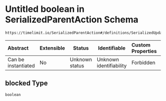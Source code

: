 # Untitled boolean in SerializedParentAction Schema

```txt
https://timelimit.io/SerializedParentAction#/definitions/SerializedUpdateCategoryBlockAllNotificationsAction/properties/blocked
```




| Abstract            | Extensible | Status         | Identifiable            | Custom Properties | Additional Properties | Access Restrictions | Defined In                                                                                        |
| :------------------ | ---------- | -------------- | ----------------------- | :---------------- | --------------------- | ------------------- | ------------------------------------------------------------------------------------------------- |
| Can be instantiated | No         | Unknown status | Unknown identifiability | Forbidden         | Allowed               | none                | [SerializedParentAction.schema.json\*](SerializedParentAction.schema.json "open original schema") |

## blocked Type

`boolean`
